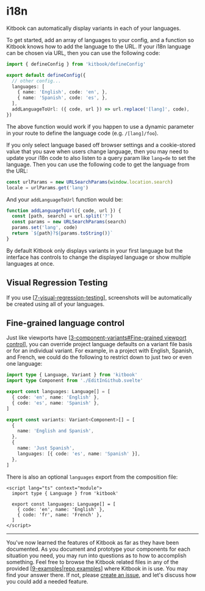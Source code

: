 # i18n

Kitbook can automatically display variants in each of your languages.

To get started, add an array of languages to your config, and a function so Kitbook knows how to add the language to the URL. If your i18n language can be chosen via URL, then you can use the following code:

```ts title="vite.config.ts" {5-9}
import { defineConfig } from 'kitbook/defineConfig'

export default defineConfig({
  // other config...
  languages: [
    { name: 'English', code: 'en', },
    { name: 'Spanish', code: 'es', },
  ],
  addLanguageToUrl: ({ code, url }) => url.replace('[lang]', code),
})
```

The above function would work if you happen to use a dynamic parameter in your route to define the language code (e.g. `/[lang]/foo`).

If you only select language based off browser settings and a cookie-stored value that you save when users change language, then you may need to update your i18n code to also listen to a query param like `lang=de` to set the language. Then you can use the following code to get the language from the URL:

```ts
const urlParams = new URLSearchParams(window.location.search)
locale = urlParams.get('lang')
```

And your `addLanguageToUrl` function would be:

```ts
function addLanguageToUrl({ code, url }) {
  const [path, search] = url.split('?')
  const params = new URLSearchParams(search)
  params.set('lang', code)
  return `${path}?${params.toString()}`
}
```

By default Kitbook only displays variants in your first language but the interface has controls to change the displayed language or show multiple languages at once.

## Visual Regression Testing

If you use [[7-visual-regression-testing]], screenshots will be automatically be created using all of your languages.

## Fine-grained language control

Just like viewports have [[3-component-variants#Fine-grained viewport control]], you can override project language defaults on a variant file basis or for an individual variant. For example, in a project with English, Spanish, and French, we could do the following to restrict down to just two or even one language:

```ts title="foo.variants.ts"
import type { Language, Variant } from 'kitbook'
import type Component from './EditInGithub.svelte'

export const languages: Language[] = [
  { code: 'en', name: 'English' },
  { code: 'es', name: 'Spanish' },
]

export const variants: Variant<Component>[] = [
  {
    name: 'English and Spanish',
  },
  {
    name: 'Just Spanish',
    languages: [{ code: 'es', name: 'Spanish' }],
  },
]
```

<!-- Some components may not have any translated strings and so it doesn't make sense to iterate across languages. In that case you can just export an empty languages array from the variants file to show the first language: -->

<!-- title="foo.variants.ts"
export const languages = [] -->

There is also an optional `languages` export from the composition file:

```svelte title="foo.composition"
<script lang="ts" context="module">
  import type { Language } from 'kitbook'

  export const languages: Language[] = [
    { code: 'en', name: 'English' },
    { code: 'fr', name: 'French' },
  ]
</script>
``` 

<!-- Once again, an empty array is a quick way to just show the first language. -->

---

You've now learned the features of Kitbook as far as they have been documented. As you document and prototype your components for each situation you need, you may run into questions as to how to accomplish something. Feel free to browse the Kitbook related files in any of the provided [[9-examples|repo examples]] where Kitbook in is use. You may find your answer there. If not, please [create an issue](https://github.com/jacob-8/kitbook/issues/new), and let's discuss how you could add a needed feature.


[//begin]: # "Autogenerated link references for markdown compatibility"
[7-visual-regression-testing]: 7-visual-regression-testing.md "Visual Regression Testing"
[3-component-variants#Fine-grained viewport control]: 3-component-variants.md "Component Variants"
[9-examples|repo examples]: 9-examples.md "Examples"
[//end]: # "Autogenerated link references"